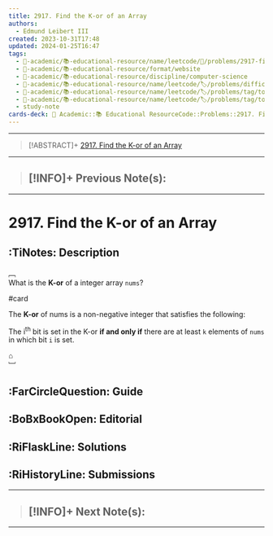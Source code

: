 ```yaml
---
title: 2917. Find the K-or of an Array
authors:
  - Edmund Leibert III
created: 2023-10-31T17:48
updated: 2024-01-25T16:47
tags:
  - 🔴-academic/📚-educational-resource/name/leetcode/🔖/problems/2917-find-the-k-or-of-an-array
  - 🔴-academic/📚-educational-resource/format/website
  - 🔴-academic/📚-educational-resource/discipline/computer-science
  - 🔴-academic/📚-educational-resource/name/leetcode/🏷️/problems/difficulty/easy
  - 🔴-academic/📚-educational-resource/name/leetcode/🏷️/problems/tag/topic/array
  - 🔴-academic/📚-educational-resource/name/leetcode/🏷️/problems/tag/topic/bit-manipulation
  - study-note
cards-deck: 🔴 Academic::📚 Educational ResourceCode::Problems::2917. Find the K-or of an Array
---
```


---

> [!ABSTRACT]+
> [2917. Find the K-or of an Array](https://leetcode.com/problems/find-the-k-or-of-an-array/description/)

---

> [!INFO]+ 
> **Previous Note(s)**:
> - 

---

# 2917. Find the K-or of an Array

## :TiNotes: Description

﹇<br>
What is the **K-or** of a integer array `nums`?

#card 

The **K-or** of nums is a non-negative integer that satisfies the following:

The i<sup>th</sup> bit is set in the K-or **if and only if** there are at least `k` elements of `nums` in which bit `i` is set.



⌂
<br>﹈<br>

## :FarCircleQuestion: Guide

## :BoBxBookOpen: Editorial

## :RiFlaskLine: Solutions

## :RiHistoryLine: Submissions


---

> [!INFO]+ 
> **Next Note(s)**:
> - 

---


